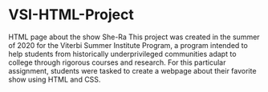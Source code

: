 # VSI-HTML-Project
HTML page about the show She-Ra
This project was created in the summer of 2020 for the Viterbi Summer Institute Program, a program intended to help students from historically underprivileged communities adapt to college through rigorous courses and research. For this particular assignment, students were tasked to create a webpage about their favorite show using HTML and CSS.
